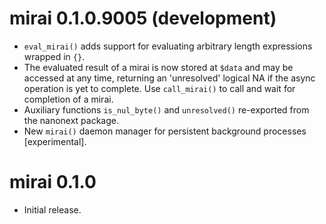 # mirai 0.1.0.9005 (development)

* `eval_mirai()` adds support for evaluating arbitrary length expressions wrapped in `{}`.
* The evaluated result of a mirai is now stored at `$data` and may be accessed at any time, returning an 'unresolved' logical NA if the async operation is yet to complete. Use `call_mirai()` to call and wait for  completion of a mirai.
* Auxiliary functions `is_nul_byte()` and `unresolved()` re-exported from the nanonext package.
* New `mirai()` daemon manager for persistent background processes [experimental].

# mirai 0.1.0

* Initial release.
